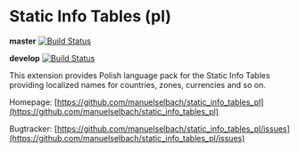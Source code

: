 # Static Info Tables (pl)

**master** [![Build Status](https://travis-ci.org/manuelselbach/static_info_tables_pl.svg?branch=master)](https://travis-ci.org/manuelselbach/static_info_tables_pl)

**develop** [![Build Status](https://travis-ci.org/manuelselbach/static_info_tables_pl.svg?branch=develop)](https://travis-ci.org/manuelselbach/static_info_tables_pl)

This extension provides Polish language pack for the Static Info Tables 
providing localized names for countries, zones, currencies and so on.

Homepage: [https://github.com/manuelselbach/static_info_tables_pl](https://github.com/manuelselbach/static_info_tables_pl)

Bugtracker: [https://github.com/manuelselbach/static_info_tables_pl/issues](https://github.com/manuelselbach/static_info_tables_pl/issues)
